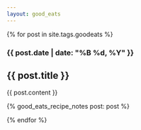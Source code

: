 ```yaml
---
layout: good_eats
---
```


{% for post in site.tags.goodeats %}

### {{ post.date | date: "%B %d, %Y" }}

## {{ post.title }}

{{ post.content }}

{% good_eats_recipe_notes post: post %}

{% endfor %}
